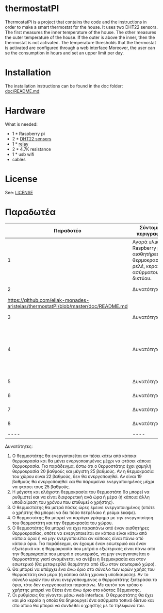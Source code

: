 # thermostatPI

ThermostatPi is a project that contains the code and the instructions in order to make a smart thermostat for the house.
It uses two DHT22 sensors.
The first measures the inner temperature of the house.
The other measures the outer temperature of the house.
If the outer is above the inner, then the thermostat is not activated.
The temperature thresholds that the thermostat is activated are configured through a web interface
Moreover, the user can se the consumption in hours and set an upper limit per day.
 
# Installation

The installation instructions can be found in the doc folder: [doc/README.md](doc/README.md)

# Hardware

What is needed:

* 1 * Raspberry pi
* 2 * [DHT22 sensors](https://www.adafruit.com/products/385)
* 1 * [relay](https://www.sparkfun.com/products/11042)
* 2 * 4.7K resistance
* 1 * usb wifi
* cables

# License

See: [LICENSE](LICENSE)

# Παραδωτέα


| Παραδοτέο | Σύντομη περιγραφή | URL |
|-----------|-------------------|-----|
| 1 | Αγορά υλικού: Raspberry pi, αισθητήρες θερμοκρασίας, ρελέ, κεραία ασύρματου δικτύου. | https://github.com/ellak-monades-aristeias/thermostatPI/blob/master/README.md |
| 2 | Δυνατότητα 7 | https://github.com/ellak-monades-aristeias/thermostatPI/blob/master/doc/CreateAccessPoint.md, 
https://github.com/ellak-monades-aristeias/thermostatPI/blob/master/doc/README.md |
| 3 | Δυνατότητα 1 | https://github.com/ellak-monades-aristeias/thermostatPI/blob/master/src/opt/thermostatPi/thermostatPi.py |
| 4 | Δυνατότητα 2 | https://github.com/ellak-monades-aristeias/thermostatPI/blob/master/src/var/www/config.php, https://github.com/ellak-monades-aristeias/thermostatPI/blob/master/src/var/www/thermostatConfiguration.php, https://github.com/ellak-monades-aristeias/thermostatPI/blob/master/src/var/www/changePassword.php, https://github.com/ellak-monades-aristeias/thermostatPI/blob/master/src/var/www/viewThresholds.php |
| 5 | Δυνατότητα 3 | https://github.com/ellak-monades-aristeias/thermostatPI/blob/master/src/opt/thermostatPi/thermostatPi.py |
| 6 | Δυνατότητα 4 | https://github.com/ellak-monades-aristeias/thermostatPI/blob/master/src/var/www/viewConsumption.php |
| 7 | Δυνατότητα 5 | https://github.com/ellak-monades-aristeias/thermostatPI/blob/master/src/opt/thermostatPi/thermostatPi.py |
| 8 | Δυνατότητα 6 | https://github.com/ellak-monades-aristeias/thermostatPI/blob/master/src/var/www/changeMaxConsumption.php |
|----|----|----|

Δυνατότητες:

1. Ο θερμοστάτης θα ενεργοποιείται αν πέσει κάτω από κάποια θερμοκρασία και θα μένει ενεργοποιημένος μέχρι να φτάσει κάποια θερμοκρασία. Για παράδειγμα, έστω ότι ο θερμοστάτης έχει χαμηλή θερμοκρασία 20 βαθμούς και μέγιστη 25 βαθμούς. Αν η θερμοκρασία του χώρου είναι 22 βαθμούς, δεν θα ενεργοποιηθεί. Αν είναι 19 βαθμούς θα ενεργοποιηθεί και θα παραμείνει ενεργοποιημένος μέχρι να φτάσει τους 25 βαθμούς.
2. Η μέγιστη και ελάχιστη θερμοκρασία του θερμοστάτη θα μπορεί να ρυθμιστεί και να είναι διαφορετική ανά ώρα ή μέρα (ή κάποια άλλη υποδιαίρεση του χρόνου που επιθυμεί ο χρήστης).
3. Ο θερμοστάτης θα μετρά πόσες ώρες έμεινε ενεργοποιημένος (οπότε ο χρήστης θα μπορεί να δει πόσο πετρέλαιο ή ρεύμα έκαψε).
4. Ο θερμοστάτης θα μπορεί να παράγει γράφημα με την ενεργοποίηση του θερμοστάτη και την θερμοκρασία του χώρου.
5. Ο θερμοστάτης θα μπορεί να έχει παραπάνω από έναν αισθητήρες θερμοκρασίας, οπότε να ενεργοποιείται αν κάποιο είναι κάτω από κάποια όρια ή να μην ενεργοποιείται αν κάποιος είναι πάνω από κάποιο όριο. Για παράδειγμα, αν έχουμε έναν εσωτερικό και έναν εξωτερικό και η θερμοκρασία που μετρά ο εξωτερικός είναι πάνω από την θερμοκρασία που μετρά ο εσωτερικός, να μην ενεργοποιείται ο θερμοστάτης γιατί αναμένεται να ανέβει η θερμοκρασία και στον εσωτερικό (θα μεταφερθεί θερμότητα από έξω στον εσωτερικό χώρο).
6. Θα μπορεί να υπάρχει ένα άνω όριο στο σύνολο των ωρών χρήσς του θερμοστάτη ανά μέρα (ή κάποια άλλη χρονική υποδιαίρεση). Αν το σύνολο ωρών που είναι ενεργοποιημένος ο θερμοστάτης ξεπεράσει το όριο, τότε δεν ενεργοποιείται παραπάνω. Με αυτόν τον τρόπο ο χρήστης μπορεί να θέσει ένα άνω όριο στο κόστος θέρμανσης.
7. Οι ρυθμίσεις θα γίνονται μέσω web interface. Ο θερμοστάτης θα έχει και μία κεραία η οποία θα δημιουργεί ένα ασύρματο τοπικό δίκτυο και στο οποίο θα μπορεί να συνδεθεί ο χρήστης με το τηλέφωνό του.
